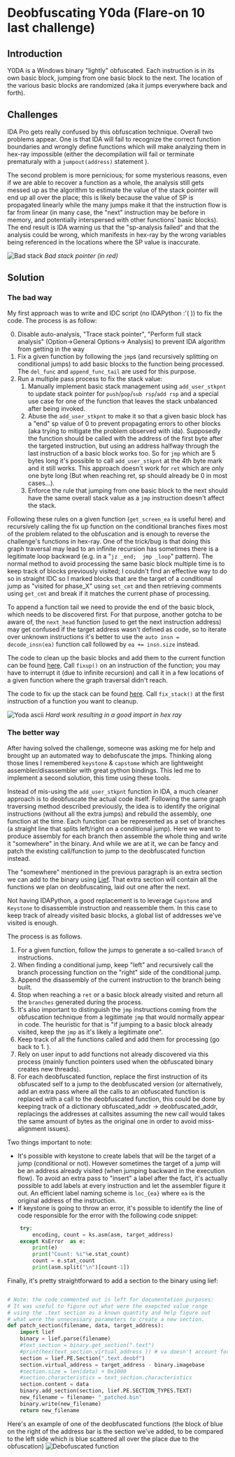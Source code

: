 # Deobfuscating Y0da (Flare-on 10 last challenge)

## Introduction

Y0DA is a Windows binary "lightly" obfuscated. Each instruction is in its own basic block, jumping from one basic block to the next. The location of the various basic blocks are randomized (aka it jumps everywhere back and forth). 

## Challenges
IDA Pro gets really confused by this obfuscation technique. Overall two problems appear. One is that IDA will fail to recognize the correct function boundaries and wrongly define functions which will make analyzing them in hex-ray impossible (either the decompilation will fail or terminate prematuraly with a `jumpout(address)` statement ). 

The second problem is more pernicious; for some mysterious reasons, even if we are able to recover a function as a whole, the analysis still gets messed up as the algorithm to estimate the value of the stack pointer will end up all over the place; this is likely because the value of SP is propagated linearly while the many jumps make it that the instruction flow is far from linear (in many case, the "next" instruction may be before in memory, and potentially interspersed with other functions' basic blocks). The end result is IDA warning us that the "sp-analysis failed" and that the analysis could be wrong, which manifests in hex-ray by the wrong variables being referenced in the locations where the SP value is inaccurate. 

![Bad stack](imgs/invalid_stack.png)
*Bad stack pointer (in red)*


## Solution

### The bad way

My first approach was to write and IDC script (no IDAPython :'( )) to fix the code. The process is as follow: 

0. Disable auto-analysis, "Trace stack pointer", "Perform full stack analysis" (Option->General Options-> Analysis) to prevent IDA algorithm from getting in the way
1. Fix a given function by following the `jmp`s (and recursively splitting on conditional jumps) to add basic blocks to the function being processed. The `del_func` and `append_func_tail` are used for this purpose. 
2. Run a multiple pass process to fix the stack value:
    1. Manually implement basic stack management using `add_user_stkpnt` to update stack pointer for `push`/`pop`/`sub rsp`/`add rsp` and a special use case for one of the function that leaves the stack unbalanced after being invoked. 
    2. Abuse the `add_user_stkpnt` to make it so that a given basic block has a "end" sp value of 0 to prevent propagating errors to other blocks (aka trying to mitigate the problem observed with ida). Supposedly the function should be called with the address of the first byte after the targeted instruction, but using an address halfway through the last instruction of a basic block works too. So for `jmp` which are 5 bytes long it's possible to call `add_user_stkpnt` at the 4th byte mark and it still works. This approach doesn't work for `ret` which are only one byte long (But when reaching ret, sp should already be 0 in most cases...). 
    3. Enforce the rule that jumping from one basic block to the next should have the same overall stack value as a `jmp` instruction doesn't affect the stack. 

Following these rules on a given function (`get_screen_ea` is useful here) and recursively calling the fix up function on the conditional branches fixes most of the problem related to the obfuscation and is enough to reverse the challenge's functions in hex-ray. One of the trick/bug is that doing this graph traversal may lead to an infinite recursion has sometimes there is a legitimate loop backward (e.g. in a "`jz _end;  jmp _loop`" pattern). The normal method to avoid processing the same basic block multiple time is to keep track of blocks previously visited; I couldn't find an effective way to do so in straight IDC so I marked blocks that are the target of a conditional jump as "visited for phase_X" using `set_cmt` and then retrieving comments using `get_cmt` and break if it matches the current phase of processing. 

To append a function tail we need to provide the end of the basic block, which needs to be discovered first. For that purpose, another gotcha to be aware of, the `next_head` function (used to get the next instruction address) may get confused if the target address wasn't defined as code, so to iterate over unknown instructions it's better to use the `auto insn = decode_insn(ea)` function call followed by `ea += insn.size` instead. 

The code to clean up the basic blocks and add them to the current function can be found [here](scripts/fix_basic_blocks.idc). Call `fixup()` on an instruction of the function; you may have to interrupt it (due to infinite recursion) and call it in a few locations of a given function where the graph traversal didn't reach.

 The code to fix up the stack can be found [here](scripts/fixt_stack.idc). Call `fix_stack()` at the first instruction of a function you want to cleanup. 

![Yoda ascii](imgs/yoda.png)
*Hard work resulting in a good import in hex ray*
### The better way

After having solved the challenge, someone was asking me for help and brought up an automated way to debofuscate the jmps. Thinking along those lines I remembered `keystone` & `capstome` which are lightweight assembler/disassembler with great python bindings. This led me to implement a second solution, this time using these tools. 

Instead of mis-using the `add_user_stkpnt` function in IDA, a much cleaner approach is to deobfuscate the actual code itself. Following the same graph traversing method described previously, the idea is to identify the original instructions (without all the extra jumps) and rebuild the assembly, one function at the time. Each function can be represented as a set of branches (a straight line that splits left/right on a conditional jump). Here we want to produce assembly for each branch then assemble the whole thing and write it "somewhere" in the binary. And while we are at it, we can be fancy and patch the existing call/function to jump to the deobfuscated function instead. 

The "somewhere" mentioned in the previous paragraph is an extra section we can add to the binary using [Lief]( https://lief-project.github.io/). That extra section will contain all the functions we plan on deobfuscating, laid out one after the next. 

Not having IDAPython, a good replacement is to leverage `Capstone` and `Keystone` to disassemble instruction and reassemble them. In this case to keep track of already visited basic blocks, a global list of addresses we've visited is enough. 

The process is as follows.
1. For a given function, follow the jumps to generate a so-called `branch` of instructions.
2. When finding a conditional jump, keep "left" and recursively call the branch processing function on the "right" side of the conditional jump. 
3. Append the disassembly of the current instruction to the branch being built.
4. Stop when reaching a `ret` or a basic block already visited and return all the `branches` generated during the process. 
5. It's also important to distinguish the `jmp` instructions coming from the obfuscation technique from a legitimate `jmp` that would normally appear in code. The heuristic for that is "if jumping to a basic block already visited, keep the `jmp` as it's likely a legitimate one".
6. Keep track of all the functions called and add them for processing (go back to 1. ).
7. Rely on user input to add functions not already discovered via this process (mainly function pointers used when the obfuscated binary creates new threads). 
8. For each deobfuscated function, replace the first instruction of its obfuscated self to a jump to the deobfuscated version (or alternatively, add an extra pass where all the calls to an obfuscated function is replaced with a call to the deobfuscated function, this could be done by keeping track of a dictionary obfuscated_addr -> deobfuscated_addr, replacings the addresses at callsites assuming the new call would takes the same amount of bytes as the original one in order to avoid miss-alignment issues). 

Two things important to note: 
- It's possible with keystone to create labels that will be the target of a jump (conditional or not). However sometimes the target of a jump will be an address already visited (when jumping backward in the execution flow). To avoid an extra pass to "insert" a label after the fact, it's actually possible to add labels at every instruction and let the assembler figure it out. An efficient label naming scheme is `loc_{ea}` where `ea` is the original address of the instruction. 
- If keystone is going to throw an error, it's possible to identify the line of code responsible for the error with the following code snippet:
```python
	try:		
		encoding, count = ks.asm(asm, target_address)
	except KsError  as e:
		print(e)
		print("Count: %i"%e.stat_count)
		count = e.stat_count
		print(asm.split("\n")[count-1])
```

Finally, it's pretty straightforward to add a section to the binary using lief: 

```python

# Note: the code commented out is left for documentation purposes:
# It was useful to figure out what were the exepcted value range
# using the .text section as a known quantity and help figure out
# what were the unnecessary parameters to create a new section. 
def patch_section(filename, data, target_address):
	import lief
	binary = lief.parse(filename)
	#text_section = binary.get_section(".text")
	#print(hex(text_section.virtual_address )) # va doesn't account for image base so the actual value is like 0x1000
	section = lief.PE.Section(".text.deobf")
	section.virtual_address = target_address - binary.imagebase 
	#section.size = len(data) + 0x1000
	#section.characteristics = text_section.characteristics
	section.content = data
	binary.add_section(section, lief.PE.SECTION_TYPES.TEXT)
	new_filename = filename+ "_patched.bin"
	binary.write(new_filename)
	return new_filename	
```


Here's an example of one of the deobfuscated functions (the block of blue on the right of the address bar is the section we've added, to be compared to the left side which is blue scattered all over the place due to the obfuscation)
![Debofuscated function](imgs/deobfuscated_function.png)
